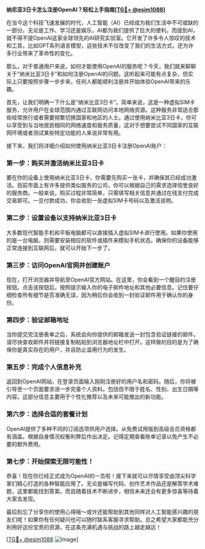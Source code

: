 **纳尼亚3日卡怎么注册OpenAI？轻松上手指南[[TG💪+ @esim1088](https://t.me/s/esim1088)]**

在当今这个科技飞速发展的时代，人工智能（AI）已经成为我们生活中不可或缺的一部分。无论是工作、学习还是娱乐，AI都为我们提供了巨大的便利。而提到AI，就不得不提OpenAI这家全球领先的AI研究实验室。它开发了许多令人惊叹的技术和工具，比如GPT系列语言模型，这些技术不仅改变了我们的生活方式，还为许多行业带来了革命性的变化。

那么，对于普通用户来说，如何才能使用OpenAI的服务呢？今天，我们就来聊聊关于“纳米比亚3日卡”和如何注册OpenAI的问题。这听起来可能有点复杂，但实际上只要按照步骤一步步来，任何人都能顺利注册并开始体验OpenAI带来的乐趣。

首先，让我们明确一下什么是“纳米比亚3日卡”。简单来说，这是一种虚拟SIM卡服务，允许用户在全球范围内通过互联网访问本地网络资源。这种服务非常适合那些经常旅行或者需要频繁切换国家和地区的人士。通过使用纳米比亚3日卡，你可以享受到与当地居民相同的网络速度和服务质量，这对于想要尝试不同国家的互联网环境或者测试某些特定功能的人来说非常有用。

接下来，我们将详细介绍如何使用纳米比亚3日卡注册OpenAI账户：

### 第一步：购买并激活纳米比亚3日卡

要在你的设备上使用纳米比亚3日卡，你需要先购买一张卡，并确保其已经成功激活。目前市面上有许多提供类似服务的公司，你可以根据自己的需求选择信誉良好的服务商。一般来说，购买过程非常简单，只需填写相关信息并通过在线支付完成交易即可。一旦付款成功，你会收到一张虚拟SIM卡号码以及激活说明。

### 第二步：设置设备以支持纳米比亚3日卡

大多数现代智能手机和平板电脑都可以直接插入虚拟SIM卡进行使用。如果你使用的是一台电脑，则需要安装相应的软件或插件来模拟手机状态。确保你的设备能够正常连接到互联网后，就可以开始下一步了。

### 第三步：访问OpenAI官网并创建账户

现在，打开浏览器并导航至OpenAI官方网站。在这里，你会看到一个醒目的注册按钮。点击该按钮后，按照提示输入你的电子邮件地址和其他必要信息。记住要仔细检查所有细节是否准确无误，因为稍后你会收到一封验证邮件用于确认你的身份。

### 第四步：验证邮箱地址

当你提交完注册表单之后，系统会向你提供的邮箱发送一封包含验证链接的邮件。请尽快查收邮件并将链接复制粘贴到浏览器地址栏中打开。这样做的目的是为了确保你是真实存在的用户，并且防止滥用行为的发生。

### 第五步：完成个人信息补充

返回到OpenAI网站，在登录页面输入刚刚注册好的用户名和密码。随后，你将被引导至一个页面要求进一步完善个人资料。包括但不限于姓名、性别、出生日期等内容。这部分信息主要用于个性化推荐以及未来可能推出的新功能。

### 第六步：选择合适的套餐计划

OpenAI提供了多种不同的订阅选项供用户选择。从免费试用版到高级会员资格都有涵盖。根据自身情况权衡利弊后作出决定。记得定期查看账单记录以免产生不必要的额外费用。

### 第七步：开始探索无限可能性！

恭喜！现在你已经正式成为OpenAI的一员啦！接下来就可以尽情享受由顶尖科学家们精心打造的各种智能应用了。无论是编写代码、创作艺术作品还是解答学术难题，这里都能找到答案。而且随着技术不断进步，相信未来还会有更多惊喜等待着大家去发现。

最后别忘了分享你的使用心得哦～或许还能帮助到其他同样对人工智能感兴趣的朋友们呢！如果你有任何疑问也可以随时联系客服寻求帮助。总之希望大家都能充分利用好这份宝贵的资源，在这条充满机遇与挑战的路上越走越远！

[[TG💪+ @esim1088](https://t.me/s/esim1088) ![Image](https://i.postimg.cc/4NQfJmqS/Snipaste-2025-05-13-00-14-12.png)]
